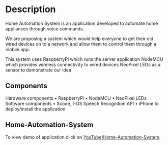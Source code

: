 # Description

Home Automation System is an application developed to automate home appliances through voice commands.

We are proposing a system which would help everyone to get their old wired devices on to a network and allow them to control them through a mobile app.

This system uses 
RaspberryPi which runs the server application
NodeMCU which provides wireless connectivity to wired devices
NeoPixel LEDs as a sensor to demonstrate our idea

## Components

Hardware components
•	RaspberryPi
•	NodeMCU
•	NeoPixel LEDs
Software components
•	Xcode, I-OS Speech Recognition API 
•	iPhone to deploy/install the application


  
 ## Home-Automation-System 
 To view demo of application click on [YouTube/Home-Automation-System](https://www.youtube.com/watch?v=VtPLDq7by4o).
